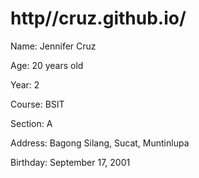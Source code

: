 # http//cruz.github.io/
Name: Jennifer Cruz

Age: 20 years old

Year: 2

Course: BSIT

Section: A

Address: Bagong Silang, Sucat, Muntinlupa

Birthday: September 17, 2001

